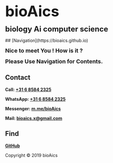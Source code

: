 <p><strong><font size="7">bioAics</font></strong></p>
<p><strong><font size="5">biology Ai computer science</font></strong></p>
## [Navigation](https://bioaics.github.io)
<p><strong><font size="4">Nice to meet You ! How is it ?</font></strong></p>
<p><strong><font size="4">Please Use Navigation for Contents.</font></strong></p>

## Contact
**Call: [+31 6 8584 2325](tel:0031685842325)**

**WhatsApp: [+31 6 8584 2325](https://wa.me/31685842325)**

**Messenger: [m.me/bioAics](https://m.me/bioAics)**

**Mail: [bioaics.x@gmail.com](mailto:bioaics.x@gmail.com)**

## Find
**[GitHub](https://github.com/bioaics)**

Copyright © 2019 bioAics
